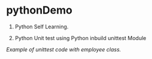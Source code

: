 # pythonDemo

1) Python Self Learning.

2) Python Unit test using Python inbuild unittest Module

*Example of unittest code with employee class.*
